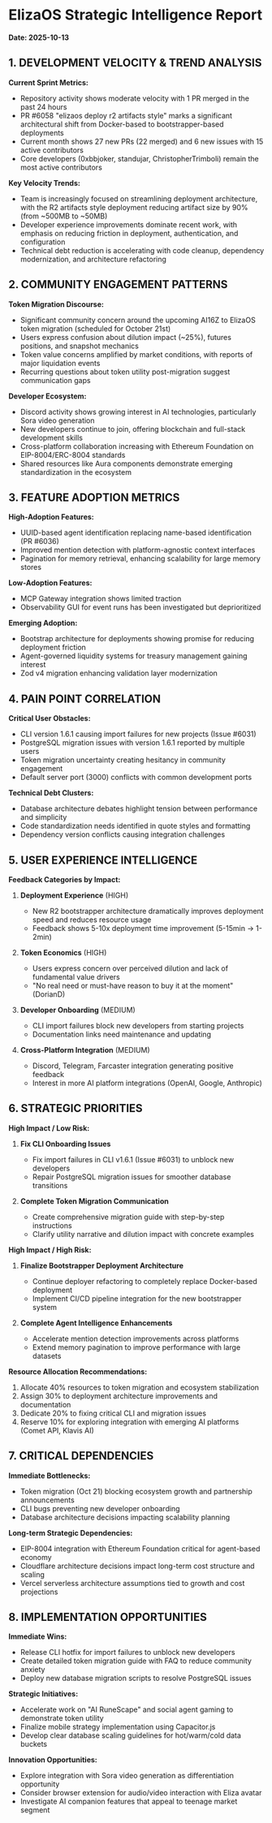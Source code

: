# ElizaOS Strategic Intelligence Report
**Date: 2025-10-13**

## 1. DEVELOPMENT VELOCITY & TREND ANALYSIS

**Current Sprint Metrics:**
- Repository activity shows moderate velocity with 1 PR merged in the past 24 hours
- PR #6058 "elizaos deploy r2 artifacts style" marks a significant architectural shift from Docker-based to bootstrapper-based deployments
- Current month shows 27 new PRs (22 merged) and 6 new issues with 15 active contributors
- Core developers (0xbbjoker, standujar, ChristopherTrimboli) remain the most active contributors

**Key Velocity Trends:**
- Team is increasingly focused on streamlining deployment architecture, with the R2 artifacts style deployment reducing artifact size by 90% (from ~500MB to ~50MB)
- Developer experience improvements dominate recent work, with emphasis on reducing friction in deployment, authentication, and configuration
- Technical debt reduction is accelerating with code cleanup, dependency modernization, and architecture refactoring

## 2. COMMUNITY ENGAGEMENT PATTERNS

**Token Migration Discourse:**
- Significant community concern around the upcoming AI16Z to ElizaOS token migration (scheduled for October 21st)
- Users express confusion about dilution impact (~25%), futures positions, and snapshot mechanics
- Token value concerns amplified by market conditions, with reports of major liquidation events
- Recurring questions about token utility post-migration suggest communication gaps

**Developer Ecosystem:**
- Discord activity shows growing interest in AI technologies, particularly Sora video generation
- New developers continue to join, offering blockchain and full-stack development skills
- Cross-platform collaboration increasing with Ethereum Foundation on EIP-8004/ERC-8004 standards
- Shared resources like Aura components demonstrate emerging standardization in the ecosystem

## 3. FEATURE ADOPTION METRICS

**High-Adoption Features:**
- UUID-based agent identification replacing name-based identification (PR #6036)
- Improved mention detection with platform-agnostic context interfaces
- Pagination for memory retrieval, enhancing scalability for large memory stores

**Low-Adoption Features:**
- MCP Gateway integration shows limited traction
- Observability GUI for event runs has been investigated but deprioritized

**Emerging Adoption:**
- Bootstrap architecture for deployments showing promise for reducing deployment friction
- Agent-governed liquidity systems for treasury management gaining interest
- Zod v4 migration enhancing validation layer modernization

## 4. PAIN POINT CORRELATION

**Critical User Obstacles:**
- CLI version 1.6.1 causing import failures for new projects (Issue #6031)
- PostgreSQL migration issues with version 1.6.1 reported by multiple users
- Token migration uncertainty creating hesitancy in community engagement
- Default server port (3000) conflicts with common development ports

**Technical Debt Clusters:**
- Database architecture debates highlight tension between performance and simplicity
- Code standardization needs identified in quote styles and formatting
- Dependency version conflicts causing integration challenges

## 5. USER EXPERIENCE INTELLIGENCE

**Feedback Categories by Impact:**
1. **Deployment Experience** (HIGH)
   - New R2 bootstrapper architecture dramatically improves deployment speed and reduces resource usage
   - Feedback shows 5-10x deployment time improvement (5-15min → 1-2min)

2. **Token Economics** (HIGH) 
   - Users express concern over perceived dilution and lack of fundamental value drivers
   - "No real need or must-have reason to buy it at the moment" (DorianD)

3. **Developer Onboarding** (MEDIUM)
   - CLI import failures block new developers from starting projects
   - Documentation links need maintenance and updating

4. **Cross-Platform Integration** (MEDIUM)
   - Discord, Telegram, Farcaster integration generating positive feedback
   - Interest in more AI platform integrations (OpenAI, Google, Anthropic)

## 6. STRATEGIC PRIORITIES

**High Impact / Low Risk:**
1. **Fix CLI Onboarding Issues**
   - Fix import failures in CLI v1.6.1 (Issue #6031) to unblock new developers
   - Repair PostgreSQL migration issues for smoother database transitions

2. **Complete Token Migration Communication**
   - Create comprehensive migration guide with step-by-step instructions
   - Clarify utility narrative and dilution impact with concrete examples

**High Impact / High Risk:**
1. **Finalize Bootstrapper Deployment Architecture**
   - Continue deployer refactoring to completely replace Docker-based deployment
   - Implement CI/CD pipeline integration for the new bootstrapper system

2. **Complete Agent Intelligence Enhancements**
   - Accelerate mention detection improvements across platforms
   - Extend memory pagination to improve performance with large datasets

**Resource Allocation Recommendations:**
1. Allocate 40% resources to token migration and ecosystem stabilization
2. Assign 30% to deployment architecture improvements and documentation
3. Dedicate 20% to fixing critical CLI and migration issues
4. Reserve 10% for exploring integration with emerging AI platforms (Comet API, Klavis AI)

## 7. CRITICAL DEPENDENCIES

**Immediate Bottlenecks:**
- Token migration (Oct 21) blocking ecosystem growth and partnership announcements
- CLI bugs preventing new developer onboarding
- Database architecture decisions impacting scalability planning

**Long-term Strategic Dependencies:**
- EIP-8004 integration with Ethereum Foundation critical for agent-based economy
- Cloudflare architecture decisions impact long-term cost structure and scaling
- Vercel serverless architecture assumptions tied to growth and cost projections

## 8. IMPLEMENTATION OPPORTUNITIES

**Immediate Wins:**
- Release CLI hotfix for import failures to unblock new developers
- Create detailed token migration guide with FAQ to reduce community anxiety
- Deploy new database migration scripts to resolve PostgreSQL issues

**Strategic Initiatives:**
- Accelerate work on "AI RuneScape" and social agent gaming to demonstrate token utility
- Finalize mobile strategy implementation using Capacitor.js
- Develop clear database scaling guidelines for hot/warm/cold data buckets

**Innovation Opportunities:**
- Explore integration with Sora video generation as differentiation opportunity
- Consider browser extension for audio/video interaction with Eliza avatar
- Investigate AI companion features that appeal to teenage market segment